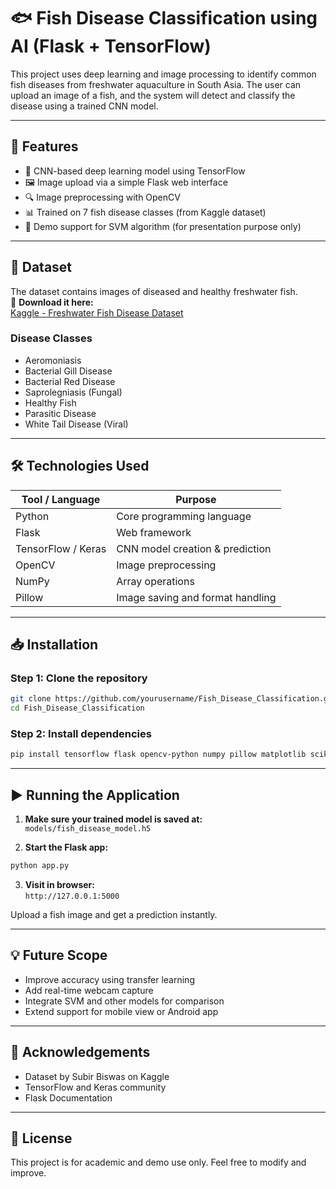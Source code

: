 # 🐟 Fish Disease Classification using AI (Flask + TensorFlow)

This project uses deep learning and image processing to identify common fish diseases from freshwater aquaculture in South Asia. The user can upload an image of a fish, and the system will detect and classify the disease using a trained CNN model.

---

## 📌 Features

- 🧠 CNN-based deep learning model using TensorFlow
- 🖼️ Image upload via a simple Flask web interface
- 🔍 Image preprocessing with OpenCV
- 📊 Trained on 7 fish disease classes (from Kaggle dataset)
- 🧪 Demo support for SVM algorithm (for presentation purpose only)

---

## 📂 Dataset

The dataset contains images of diseased and healthy freshwater fish.  
🔗 **Download it here:**  
[Kaggle - Freshwater Fish Disease Dataset](https://www.kaggle.com/datasets/subirbiswas19/freshwater-fish-disease-aquaculture-in-south-asia)

### Disease Classes

- Aeromoniasis
- Bacterial Gill Disease
- Bacterial Red Disease
- Saprolegniasis (Fungal)
- Healthy Fish
- Parasitic Disease
- White Tail Disease (Viral)

---

## 🛠️ Technologies Used

| Tool / Language   | Purpose                         |
|-------------------|----------------------------------|
| Python            | Core programming language        |
| Flask             | Web framework                    |
| TensorFlow / Keras| CNN model creation & prediction  |
| OpenCV            | Image preprocessing              |
| NumPy             | Array operations                 |
| Pillow            | Image saving and format handling |

---

## 📥 Installation

### Step 1: Clone the repository

```bash
git clone https://github.com/yourusername/Fish_Disease_Classification.git
cd Fish_Disease_Classification
```

### Step 2: Install dependencies

```bash
pip install tensorflow flask opencv-python numpy pillow matplotlib scikit-learn
```

---

## ▶️ Running the Application

1. **Make sure your trained model is saved at:**  
   `models/fish_disease_model.h5`

2. **Start the Flask app:**

```bash
python app.py
```

3. **Visit in browser:**  
   `http://127.0.0.1:5000`

Upload a fish image and get a prediction instantly.

---

## 💡 Future Scope

- Improve accuracy using transfer learning
- Add real-time webcam capture
- Integrate SVM and other models for comparison
- Extend support for mobile view or Android app

---

## 🤝 Acknowledgements

- Dataset by Subir Biswas on Kaggle
- TensorFlow and Keras community
- Flask Documentation

---

## 📜 License

This project is for academic and demo use only. Feel free to modify and improve.

